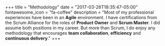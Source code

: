 +++
title = "Methodology"
date = "2017-03-26T18:35:47-05:00"
fontawesome_icon = "fa-coffee"
description = "Most of my professional experiences have been in an **Agile** environment. I have certifications from the Scrum Alliance for the roles of **Product Owner** and **Scrum Master**. I did assume both positions in my career. But more than Scrum, I do enjoy any methodology that encourages **team collaboration**, **efficiency** and **continuous delivery**."
+++
